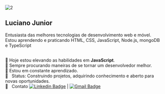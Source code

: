 ![2](https://user-images.githubusercontent.com/59096165/89748356-255e2600-da99-11ea-9827-bcb677a1848f.jpg)


## Luciano Junior 
Entusiasta das melhores tecnologias de desenvolvimento web e móvel. <br/>
Estou aprendendo e praticando HTML, CSS, JavaScript, Node.js, mongoDB e TypeScript

 <br/>🚀 Hoje estou elevando as habilidades em **JavaScript**.
 <br/>👀 Sempre procurando maneiras de se tornar um desenvolvedor melhor.
 <br/>💪 Estou em constante aprendizado.
 <br/> 💬  &nbsp; Status: Construindo projetos, adquirindo conhecimento e aberto para novas oportunidades.
 <br/> :email: &nbsp; Contato  [![Linkedin Badge](https://img.shields.io/badge/-LucianoJunior-blue?style=flat-square&logo=Linkedin&logoColor=white&link=https://www.linkedin.com/in/luciano-junior-dev/)](https://www.linkedin.com/in/luciano-junior-dev/) 
| 
[![Gmail Badge](https://img.shields.io/badge/-lucianojuniorarl@gmail.com-c14438?style=flat-square&logo=Gmail&logoColor=white&link=mailto:lucianojuniorarl@gmail.com)](mailto:lucianojuniorarl@gmail.com)
